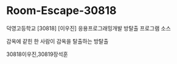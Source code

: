 # Room-Escape-30818
덕영고등학교 [30818] [이우진] 응용프로그래밍개발 방탈출 프로그램 소스

감옥에 같힌 한 사람이 감옥을 탈출하는 방탈출




30818이우진,30819장석훈
